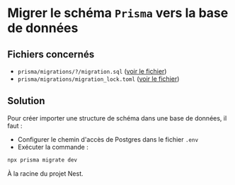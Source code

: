 # Migrer le schéma `Prisma` vers la base de données

## Fichiers concernés

- `prisma/migrations/?/migration.sql` ([voir le fichier](./e-commerce/prisma/migrations/20231104041452_/migration.sql))
- `prisma/migrations/migration_lock.toml` ([voir le fichier](./e-commerce/prisma/migrations/migration_lock.toml))

## Solution

Pour créer importer une structure de schéma dans une base de données, il faut :

- Configurer le chemin d'accès de Postgres dans le fichier `.env`
- Exécuter la commande :
```sh
npx prisma migrate dev
```

À la racine du projet Nest.